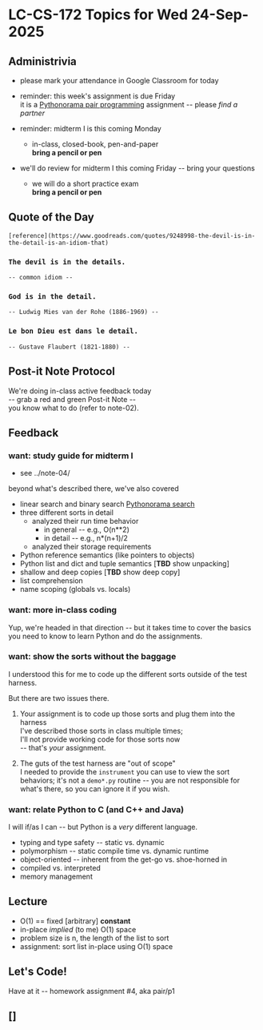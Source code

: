 # LC-CS-172 Topics for Wed 24-Sep-2025

## Administrivia

* please mark your attendance in Google Classroom for today

* reminder: this week's assignment is due Friday  
it is a
[Pythonorama pair programming](https://github.com/alainkaegi/pythonorama/blob/main/software_development/pair_programming.md)
assignment -- please *find a partner*
    
* reminder: midterm I is this coming Monday

  - in-class, closed-book, pen-and-paper  
    **bring a pencil or pen**

* we'll do review for midterm I this coming Friday --  bring your questions

  - we will do a short practice exam  
    **bring a pencil or pen**

## Quote of the Day

    [reference](https://www.goodreads.com/quotes/9248998-the-devil-is-in-the-detail-is-an-idiom-that)

### ``The devil is in the details.``

    -- common idiom --

### ``God is in the detail.``

    -- Ludwig Mies van der Rohe (1886-1969) --

###  ``Le bon Dieu est dans le detail.``

    -- Gustave Flaubert (1821-1880) --

## Post-it Note Protocol

We're doing in-class active feedback today  
-- grab a red and green Post-it Note --  
you know what to do (refer to note-02).

## Feedback

### want: study guide for midterm I

* see ../note-04/

beyond what's described there, we've also covered

* linear search and binary search
  [Pythonorama search](https://github.com/alainkaegi/pythonorama/blob/main/algorithms/search.md)
* three different sorts in detail
  - analyzed their run time behavior
    + in general -- e.g., O(n**2) 
    + in detail -- e.g., n*(n+1)/2
  - analyzed their storage requirements
* Python reference semantics (like pointers to objects)
* Python list and dict and tuple semantics [**TBD** show unpacking]
* shallow and deep copies [**TBD** show deep copy]
* list comprehension
* name scoping (globals vs. locals)

### want: more in-class coding

Yup, we're headed in that direction -- but it takes time to cover the
basics you need to know to learn Python and do the assignments.

### want: show the sorts without the baggage

I understood this for me to code up the different sorts outside of the
test harness.

But there are two issues there.

1. Your assignment is to code up those sorts and plug them into the harness  
   I've described those sorts in class multiple times;  
   I'll not provide working code for those sorts now  
   -- that's *your* assignment.

2. The guts of the test harness are "out of scope"  
   I needed to provide the `instrument` you can use to view the sort
   behaviors; it's not a `demo*.py` routine -- you are not responsible
   for what's there, so you can ignore it if you wish.

### want: relate Python to C (and C++ and Java)

I will if/as I can -- but Python is a *very* different language.

- typing and type safety -- static vs. dynamic
- polymorphism -- static compile time vs. dynamic runtime
- object-oriented -- inherent from the get-go vs. shoe-horned in
- compiled vs. interpreted
- memory management

## Lecture

* O(1) == fixed [arbitrary] **constant**
* in-place *implied* (to me) O(1) space
* problem size is n, the length of the list to sort
* assignment: sort list in-place using O(1) space  

## Let's Code!

Have at it -- homework assignment #4, aka pair/p1

## []
